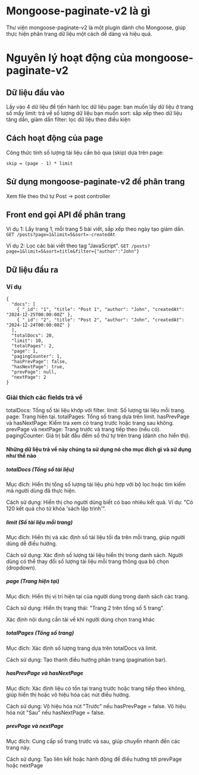 # Mongoose-paginate-v2 là gì
Thư viện mongoose-paginate-v2 là một plugin dành cho Mongoose, giúp thực hiện phân trang dữ liệu một cách dễ dàng và hiệu quả.

# Nguyên lý hoạt động của mongoose-paginate-v2

## Dữ liệu đầu vào
Lấy vào 4 dữ liệu để tiến hành lọc dữ liệu
page: bạn muốn lấy dữ liệu ở trang số mấy
limit: trả về số lượng dữ liệu bạn muốn
sort: sắp xếp theo dữ liệu tăng dần, giảm dần
filter: lọc dữ liệu theo điều kiện

## Cách hoạt động của page

Công thức tính số lượng tài liệu cần bỏ qua (skip) dựa trên page:

`skip = (page - 1) * limit`


## Sử dụng mongoose-paginate-v2 để phân trang
Xem file theo thứ tự
 Post -> post controller

## Front end gọi API để phân trang
Ví dụ 1: Lấy trang 1, mỗi trang 5 bài viết, sắp xếp theo ngày tạo giảm dần.
`GET /posts?page=1&limit=5&sort=-createdAt`

Ví dụ 2: Lọc các bài viết theo tag "JavaScript".
`GET /posts?page=1&limit=5&sort=title&filter={"author":"John"}`


## Dữ liệu đầu ra

### Ví dụ
```
{
  "docs": [
    { "_id": "1", "title": "Post 1", "author": "John", "createdAt": "2024-12-25T00:00:00Z" },
    { "_id": "2", "title": "Post 2", "author": "John", "createdAt": "2024-12-24T00:00:00Z" }
  ],
  "totalDocs": 20,
  "limit": 10,
  "totalPages": 2,
  "page": 1,
  "pagingCounter": 1,
  "hasPrevPage": false,
  "hasNextPage": true,
  "prevPage": null,
  "nextPage": 2
}
```
### Giải thích các fields trả về
totalDocs: Tổng số tài liệu khớp với filter.
limit: Số lượng tài liệu mỗi trang.
page: Trang hiện tại.
totalPages: Tổng số trang dựa trên limit.
hasPrevPage và hasNextPage: Kiểm tra xem có trang trước hoặc trang sau không.
prevPage và nextPage: Trang trước và trang tiếp theo (nếu có).
pagingCounter: Giá trị bắt đầu đếm số thứ tự trên trang (dành cho hiển thị).

#### Những dữ liệu trả về này chúng ta sử dụng nó cho mục đích gì và sử dụng như thế nào
##### totalDocs (Tổng số tài liệu)
Mục đích:
Hiển thị tổng số lượng tài liệu phù hợp với bộ lọc hoặc tìm kiếm mà người dùng đã thực hiện.

Cách sử dụng:
Hiển thị cho người dùng biết có bao nhiêu kết quả.
Ví dụ:
"Có 120 kết quả cho từ khóa 'sách lập trình'".
##### limit (Số tài liệu mỗi trang)
Mục đích:
Hiển thị và xác định số tài liệu tối đa trên mỗi trang, giúp người dùng dễ điều hướng.

Cách sử dụng:
Xác định số lượng tài liệu hiển thị trong danh sách.
Người dùng có thể thay đổi số lượng tài liệu mỗi trang thông qua bộ chọn (dropdown).
##### page (Trang hiện tại)
Mục đích:
Hiển thị vị trí hiện tại của người dùng trong danh sách các trang.

Cách sử dụng:
Hiển thị trạng thái:
"Trang 2 trên tổng số 5 trang".

Xác định nội dung cần tải về khi người dùng chọn trang khác
##### totalPages (Tổng số trang)
Mục đích:
Xác định số lượng trang dựa trên totalDocs và limit.

Cách sử dụng:
Tạo thanh điều hướng phân trang (pagination bar).
##### hasPrevPage và hasNextPage
Mục đích:
Xác định liệu có tồn tại trang trước hoặc trang tiếp theo không, giúp hiển thị hoặc vô hiệu hóa các nút điều hướng.

Cách sử dụng:
Vô hiệu hóa nút "Trước" nếu hasPrevPage = false.
Vô hiệu hóa nút "Sau" nếu hasNextPage = false.
##### prevPage và nextPage
Mục đích:
Cung cấp số trang trước và sau, giúp chuyển nhanh đến các trang này.

Cách sử dụng:
Tạo liên kết hoặc hành động để điều hướng tới prevPage hoặc nextPage

